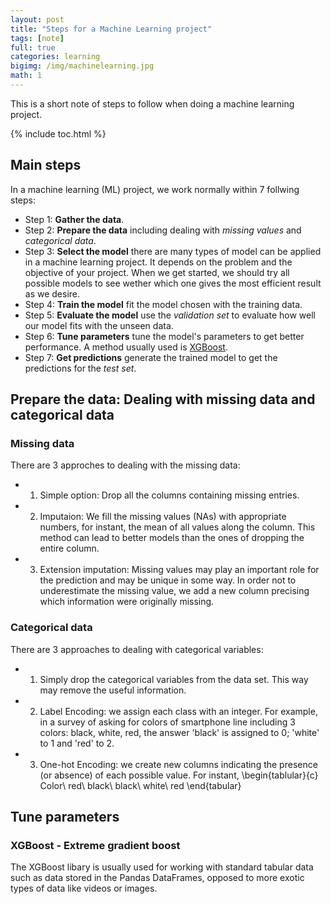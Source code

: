 ```yaml
---
layout: post
title: "Steps for a Machine Learning project"
tags: [note]
full: true
categories: learning
bigimg: /img/machinelearning.jpg
math: 1
---
```


This is a short note of steps to follow when doing a machine learning project.

{% include toc.html %}

## Main steps

In a machine learning (ML) project, we work normally within 7 follwing steps:
- Step 1: **Gather the data**.
- Step 2: **Prepare the data** including dealing with *missing values* and *categorical data*.
- Step 3: **Select the model** there are many types of model can be applied in a machine learning project. It depends on the problem and the objective of your project. When we get started, we should try all possible models to see wether which one gives the most efficient result as we desire.
- Step 4: **Train the model** fit the model chosen with the training data.
- Step 5: **Evaluate the model** use the *validation set* to evaluate how well our model fits with the unseen data.
- Step 6: **Tune parameters** tune the model's parameters to get better performance. A method usually used is [XGBoost](https://www.kaggle.com/alexisbcook/xgboost).
- Step 7: **Get predictions** generate the trained model to get the predictions for the *test set*. 



## Prepare the data: Dealing with missing data and categorical data
  ### Missing data
  There are 3 approches to dealing with the missing data:
  - 1. Simple option: Drop all the columns containing missing entries.
  - 2. Imputaion: We fill the missing values (NAs) with appropriate numbers, for instant, the mean of all values along the column. This method can lead to better models than the ones of dropping the entire column.
  - 3. Extension imputation: Missing values may play an important role for the prediction and may be unique in some way. In order not to underestimate the missing value, we add a new column precising which information were originally missing.
  ### Categorical data
  There are 3 approaches to dealing with categorical variables:
  - 1. Simply drop the categorical variables from the data set. This way may remove the useful information.
  - 2. Label Encoding: we assign each class with an integer. For example, in a survey of asking for colors of smartphone line including 3 colors: black, white, red, the answer 'black' is assigned to $0$; 'white' to $1$ and 'red' to $2$.
  - 3. One-hot Encoding: we create new columns indicating the presence (or absence) of each possible value. For instant,
  \begin{tablular}{c}
  Color\\
  red\\
  black\\
  black\\
  white\\
  red
  \end{tabular}

## Tune parameters
  ### XGBoost - Extreme gradient boost
  The XGBoost libary is usually used for working with standard tabular data such as data stored in the Pandas DataFrames, opposed to more exotic types of data like videos or images.
